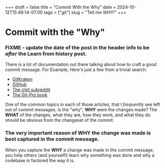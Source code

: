 +++
draft = false
title = "Commit With the Why"
date = 2024-10-12T15:49:14-07:00
tags = ["git"]
slug = "Tell me WHY!" 
+++

# Commit with the "Why"

### FIXME - update the date of the post in the header info to be _after_ the Learn from history post.

There is a lot of documentation out there talking about how to craft a good commit message.
For Example, Here's just a few from a trivial search:
- [GitKraken](https://www.gitkraken.com/learn/git/best-practices/git-commit-message)
- [GitHub](https://gist.github.com/robertpainsi/b632364184e70900af4ab688decf6f53)
- [The r/git subreddit](https://www.reddit.com/r/git/comments/f502nz/how_to_write_a_good_commit_message_focus_on/)
- [The Git-Pro book](https://git-scm.com/docs/git-commit#_discussion)

One of the common topics in each of those articles, that I _frequently_ see left out of commit
messages, is the "why"; **WHY** were the changes made?  The **WHAT** of the changes, what they are,
how they work, and what they do should be obvious from the changeset of the commit.

### The very important reason of **WHY** the change was made is best captured in the commit message.

When you capture the **WHY** a change was made in the commit message, you help others (and yourself!)
learn why something was done and why a codebase is factored the way it is.
